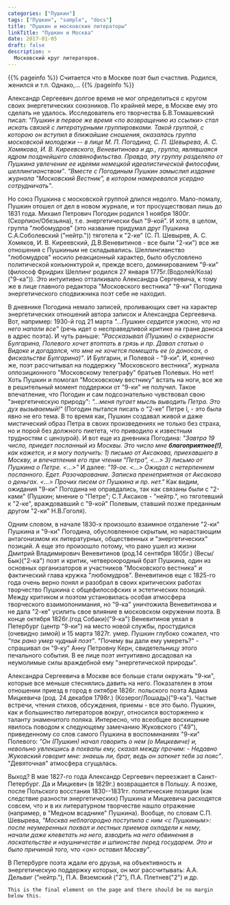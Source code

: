 ```yaml
---
categories: ["Пушкин"]
tags: ["Пушкин", "sample", "docs"]
title: "Пушкин и московские литераторы"
linkTitle: "Пушкин и Москва"
date: 2017-01-05
draft: false
description: >
  Московский круг литераторов.
---
```


{{% pageinfo %}}
Считается что в Москве поэт был счастлив. Родился, женился и т.п. Однако,...
{{% /pageinfo %}}

Александр Сергеевич долгое время не мог определиться с кругом своих энергетических союзников. По крайней мере, в Москве ему это сделать не удалось. Исследователь его творчества  Б.В.Томашевский писал: _"Пушкин в первое же время <по возвращению из ссылки> стал искать связей с литературными группировками. Такой группой, с которою он вступил в ближайшие сношения, оказалась группа московской молодежи -- в лице М. П. Погодина, С. П. Шевырева, А. С. Хомякова, И. В. Киреевского, Веневитинова и др., группа, являвшаяся ядром позднейшего славянофильства. Правда, эту группу разделяло от Пушкина увлечение ее идеями немецкой идеалистической философии, шеллингианством"_. _"Вместе с Погодиным Пушкин замыслил издание журнала "Московский Вестник", в котором намеревался усердно сотрудничать"_.

Но союз Пушкина с московской группой длился недолго. Мало-помалу, Пушкин отошел от дел в новом журнале, и тот просуществовал лишь до 1831 года. Михаил Петрович Погодин родился 1 ноября 1800г. (Скорпион/Обезьяна), т.е. энергетически был "9-кой". И хотя, в целом, группа "любомудров" (это название придумал друг Пушкина С.А.Соболевский ("нейтр.")) тяготела к "2-ке" (С. П. Шевырев, А. С. Хомяков, И. В. Киреевский, Д.В.Веневитинов - все были "2-ки") все же отношения с Пушкиным не складывались. Шеллингианство "любомудров" носило реакционный характер, было обусловлено политической конъюнктурой и, прежде всего, доминированием "9-ки" (философ Фридрих Шеллинг родился 27 января 1775г.(Водолей/Коза)("9-ка")). Это интуитивно отталкивало Александра Сергеевича, к тому же в лице главного редактора "Московского вестника" "9-ки" Погодина энергетического сподвижника поэт себе не находил.

В дневнике Погодина немало записей, проливающих свет на характер энергетических отношений автора записок и Александра Сергеевича. Вот, например: 1930-й год 21 марта _"...Пушкин сердится ужасно, что на него напали все"_ (речь идет о несправедливой критике на гране доноса в адрес поэта). И чуть раньше: _"Рассказывал (Пушкин) о скверности Булгарина, Полевого хочет втоптать в грязь и пр. Давал статью о Видоке и догадался, что мне не хочется помещать ее (о доносах, о фискальстве Булгарина)"_. И Булгарин, и Полевой - "9-ки". И, конечно же, поэт рассчитывал на поддержку "Московского вестника", журнала оппозиционного "Московскому телеграфу" братьев Полевых. Но нет! Хоть Пушкин и помогал "Московскому вестнику" встать на ноги, все же в решительный момент поддержки от "9-ки" не получил. Такое впечатление, что Погодин и сам подсознательно чувствовал свою "энергетическую природу": _"...меня пугает мысль выводить Петра. Это дух вызываемый!"_ (Погодин пытался писать о "2-ке" Петре I, - это была явно не его тема. В то время как, Пушкин создавал живой и даже мистический образ Петра в своих произведениях не только без страха, но и порой без должного пиетета, что приводило к известным трудностям с цензурой). И вот еще из дневника Погодина: _"Завтра 19 число, приедет посланный из Москвы. Это число мне **благоприятное(!)**, как кажется, и я могу получить: 1) письмо от Аксакова, приехавшего в Москву, и впечатления его при чтении "Петра", <...> 3) письмо от Пушкина о Петре. <...>"_ И далее:  _"19-ое. <...> Ожидал с нетерпением посланного. Едет. Разочарование. Записка пренеприятная от Аксакова о деньгах. <...> Прочих писем от Пушкина и пр. нет."_ Как видим, ожидания "9-ки" Погодина не оправдались, так как связаны были с "2-ками" (Пушкин; мнение о "Петре"; С.Т.Аксаков - "нейтр.", но тяготевший к "2-ке", враждовавший с "9-кой" Полевым, ставший позже преданным другом "2-ки" Н.В.Гоголя).

Одним словом, в начале 1830-х произошло взаимное отдаление "2-ки" Пушкина и "9-ки" Погодина, обусловленное скрытым, но нарастающим антагонизмом их литературных, общественных и "энергетических" позиций. А еще это произошло потому, что рано ушел из жизни Дмитрий Владимирович Веневитинов (род.14 сентября 1805г.) (Весы/Бык)("2-ка") поэт и критик, четвероюродный брат Пушкина, один из основных организаторов и участников "Московского вестника" и фактический глава кружка "любомудров". Веневитинов еще с 1825-го года очень верно понял и разобрал в своих критических работах творчество Пушкина с общефилософских и эстетических позиций. Между критиком и поэтом установилась особая атмосфера творческого взаимопонимания, но "9-ка" уничтожила Веневитинова и не дала "2-ке" усилить свое влияние в московском окружении поэта. В конце октября 1826г.(год Собаки)("9-ка") Веневитинов уехал в Петербург (центр "9-ки") на место новой службы, простудился (очевидно зимой) и 15 марта 1827г. умер. Пушкин глубоко сожалел, что _"так рано умер чудный поэт"_. "Почему вы дали ему умереть?" - спрашивал он "9-ку" Анну Петровну Керн, свидетельницу этого печального события. В ее лице поэт интуитивно досадовал на неумолимые силы враждебной ему "энергетической природы".

Александра Сергеевича в Москве все больше стали окружать "9-ки", которые все меньше стеснялись давить на него. Показателен в этом отношении приезд в город в октябре 1826г.  польского поэта Адама Мицкевича (род. 24 декабря 1798г.) (Козерог/Лошадь)("9-ка"). Частые встречи, чтения стихов, обсуждения, приемы - все это было. Пушкин, как и большинство литераторов вокруг, относился восторженно к таланту знаменитого поляка. Интересно, что всеобщее восхищение явилось поводом к следующему замечанию Жуковского ("49"), приведенному со слов самого Пушкина в воспоминаниях "9-ки" Полевого: _"Он (Пушкин) начал говорить о нем (о Мицкевиче) и, невольно увлекшись в похвалы ему, сказал между прочим: - Недавно Жуковский говорит мне: знаешь ли, брат, ведь он заткнет тебя за пояс"_. "Девяточная" атмосфера сгущалась.

Выход? В мае 1827-го года Александр Сергеевич переезжает в Санкт-Петербург. Да и Мицкевич (в 1829г.) возвращается в Польшу. А позже, после Польского восстания 1830--1831гг. политические позиции (как следствие разности энергетических) Пушкина и Мицкевича расходятся совсем, что и в их литературном творчестве нашло отражение (например, в "Медном всаднике" Пушкина). Вообще, по словам С.П. Шевырева, _"Москва неблагородно поступила с ним <с Пушкиным>: после неумеренных похвал и лестных приемов охладели к нему, начали даже клеветать на него, взводить на него обвинения в ласкательстве и наушничестве и шпионстве перед государем. Это и было причиной того, что <он> оставил Москву"_.

В Петербурге поэта ждали его друзья, на объективность и энергетическую поддержку которых, он мог рассчитывать: А.А. Дельвиг ("нейтр."), П.А. Вяземский ("2"), П.А. Плетнев("2") и др.


```
This is the final element on the page and there should be no margin below this.
```
